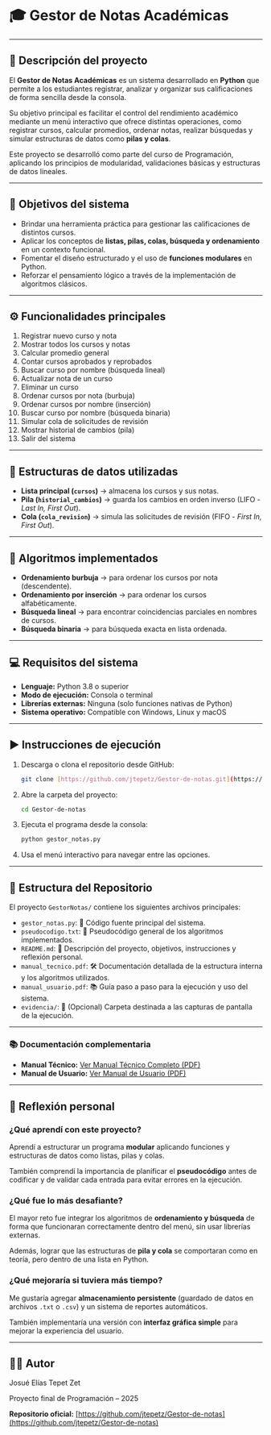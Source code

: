 # 🎓 Gestor de Notas Académicas

---

## 📘 Descripción del proyecto
El **Gestor de Notas Académicas** es un sistema desarrollado en **Python** que permite a los estudiantes registrar, analizar y organizar sus calificaciones de forma sencilla desde la consola.

Su objetivo principal es facilitar el control del rendimiento académico mediante un menú interactivo que ofrece distintas operaciones, como registrar cursos, calcular promedios, ordenar notas, realizar búsquedas y simular estructuras de datos como **pilas y colas**.

Este proyecto se desarrolló como parte del curso de Programación, aplicando los principios de modularidad, validaciones básicas y estructuras de datos lineales.

---

## 🎯 Objetivos del sistema
* Brindar una herramienta práctica para gestionar las calificaciones de distintos cursos.
* Aplicar los conceptos de **listas, pilas, colas, búsqueda y ordenamiento** en un contexto funcional.
* Fomentar el diseño estructurado y el uso de **funciones modulares** en Python.
* Reforzar el pensamiento lógico a través de la implementación de algoritmos clásicos.

---

## ⚙️ Funcionalidades principales
1.  Registrar nuevo curso y nota
2.  Mostrar todos los cursos y notas
3.  Calcular promedio general
4.  Contar cursos aprobados y reprobados
5.  Buscar curso por nombre (búsqueda lineal)
6.  Actualizar nota de un curso
7.  Eliminar un curso
8.  Ordenar cursos por nota (burbuja)
9.  Ordenar cursos por nombre (inserción)
10. Buscar curso por nombre (búsqueda binaria)
11. Simular cola de solicitudes de revisión
12. Mostrar historial de cambios (pila)
13. Salir del sistema

---

## 🧠 Estructuras de datos utilizadas
* **Lista principal (`cursos`)** → almacena los cursos y sus notas.
* **Pila (`historial_cambios`)** → guarda los cambios en orden inverso (LIFO - *Last In, First Out*).
* **Cola (`cola_revision`)** → simula las solicitudes de revisión (FIFO - *First In, First Out*).

---

## 🧩 Algoritmos implementados
* **Ordenamiento burbuja** → para ordenar los cursos por nota (descendente).
* **Ordenamiento por inserción** → para ordenar los cursos alfabéticamente.
* **Búsqueda lineal** → para encontrar coincidencias parciales en nombres de cursos.
* **Búsqueda binaria** → para búsqueda exacta en lista ordenada.

---

## 💻 Requisitos del sistema
* **Lenguaje:** Python 3.8 o superior
* **Modo de ejecución:** Consola o terminal
* **Librerías externas:** Ninguna (solo funciones nativas de Python)
* **Sistema operativo:** Compatible con Windows, Linux y macOS

---

## ▶️ Instrucciones de ejecución
1.  Descarga o clona el repositorio desde GitHub:
    ```bash
    git clone [https://github.com/jtepetz/Gestor-de-notas.git](https://github.com/jtepetz/Gestor-de-notas.git)
    ```
2.  Abre la carpeta del proyecto:
    ```bash
    cd Gestor-de-notas
    ```
3.  Ejecuta el programa desde la consola:
    ```bash
    python gestor_notas.py
    ```
4.  Usa el menú interactivo para navegar entre las opciones.

---

## 🧾 Estructura del Repositorio

El proyecto `GestorNotas/` contiene los siguientes archivos principales:

* `gestor_notas.py`: 🐍 Código fuente principal del sistema.
* `pseudocodigo.txt`: 📝 Pseudocódigo general de los algoritmos implementados.
* `README.md`: 📄 Descripción del proyecto, objetivos, instrucciones y reflexión personal.
* `manual_tecnico.pdf`: 🛠️ Documentación detallada de la estructura interna y los algoritmos utilizados.
* `manual_usuario.pdf`: 📚 Guía paso a paso para la ejecución y uso del sistema.
* `evidencia/`: 📸 (Opcional) Carpeta destinada a las capturas de pantalla de la ejecución.

---

### 📚 Documentación complementaria

* **Manual Técnico:** [Ver Manual Técnico Completo (PDF)](manual_tecnico.pdf) 
* **Manual de Usuario:** [Ver Manual de Usuario (PDF)](manual_usuario.pdf)

---

## 💭 Reflexión personal
### ¿Qué aprendí con este proyecto?
Aprendí a estructurar un programa **modular** aplicando funciones y estructuras de datos como listas, pilas y colas.

También comprendí la importancia de planificar el **pseudocódigo** antes de codificar y de validar cada entrada para evitar errores en la ejecución.

### ¿Qué fue lo más desafiante?
El mayor reto fue integrar los algoritmos de **ordenamiento y búsqueda** de forma que funcionaran correctamente dentro del menú, sin usar librerías externas.

Además, lograr que las estructuras de **pila y cola** se comportaran como en teoría, pero dentro de una lista en Python.

### ¿Qué mejoraría si tuviera más tiempo?
Me gustaría agregar **almacenamiento persistente** (guardado de datos en archivos `.txt` o `.csv`) y un sistema de reportes automáticos.

También implementaría una versión con **interfaz gráfica simple** para mejorar la experiencia del usuario.

---

## 👨‍💻 Autor
Josué Elías Tepet Zet

Proyecto final de Programación – 2025

**Repositorio oficial:** [https://github.com/jtepetz/Gestor-de-notas](https://github.com/jtepetz/Gestor-de-notas)



